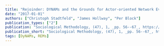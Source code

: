 ```yaml
---
title: "Rejoinder: DYNAMs and the Grounds for Actor-oriented Network Event Models"
date: "2017-01-01"
authors: ["Christoph Stadtfeld", "James Hollway", "Per Block"]
publication_types: ["2"]
publication: "Sociological Methodology, (47), 1, _pp. 56--67_, https://doi.org/10.1177/0081175017733457"
publication_short: "Sociological Methodology, (47), 1, _pp. 56--67_, https://doi.org/10.1177/0081175017733457"
tags: [DyNAMs, REMs]
---
```

